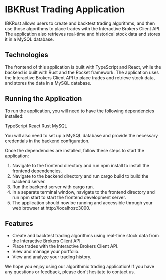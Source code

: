 # IBKRust Trading Application

IBKRust allows users to create and backtest trading algorithms, and then use those algorithms to place trades with the Interactive Brokers Client API. The application also retrieves real-time and historical stock data and stores it in a MySQL database.

## Technologies
The frontend of this application is built with TypeScript and React, while the backend is built with Rust and the Rocket framework. The application uses the Interactive Brokers Client API to place trades and retrieve stock data, and stores the data in a MySQL database.

## Running the Application
To run the application, you will need to have the following dependencies installed:

  TypeScript
  React
  Rust
  MySQL
  
You will also need to set up a MySQL database and provide the necessary credentials in the backend configuration.

Once the dependencies are installed, follow these steps to start the application:

1. Navigate to the frontend directory and run npm install to install the frontend dependencies.
2. Navigate to the backend directory and run cargo build to build the backend server.
3. Run the backend server with cargo run.
4. In a separate terminal window, navigate to the frontend directory and run npm start to start the frontend development server.
5. The application should now be running and accessible through your web browser at http://localhost:3000.

## Features

* Create and backtest trading algorithms using real-time stock data from the Interactive Brokers Client API.
* Place trades with the Interactive Brokers Client API.
* View and manage your portfolio.
* View and analyze your trading history.

We hope you enjoy using our algorithmic trading application! If you have any questions or feedback, please don't hesitate to contact us.
